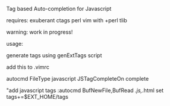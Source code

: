 Tag based Auto-completion for Javascript

requires:
    exuberant ctags
    perl
    vim with +perl
    tlib

warning: work in progress!

usage:


generate tags using genExtTags script

add this to .vimrc

autocmd FileType javascript JSTagCompleteOn complete

"add javascript tags
:autocmd BufNewFile,BufRead *.js,*.html set tags+=$EXT_HOME/tags

